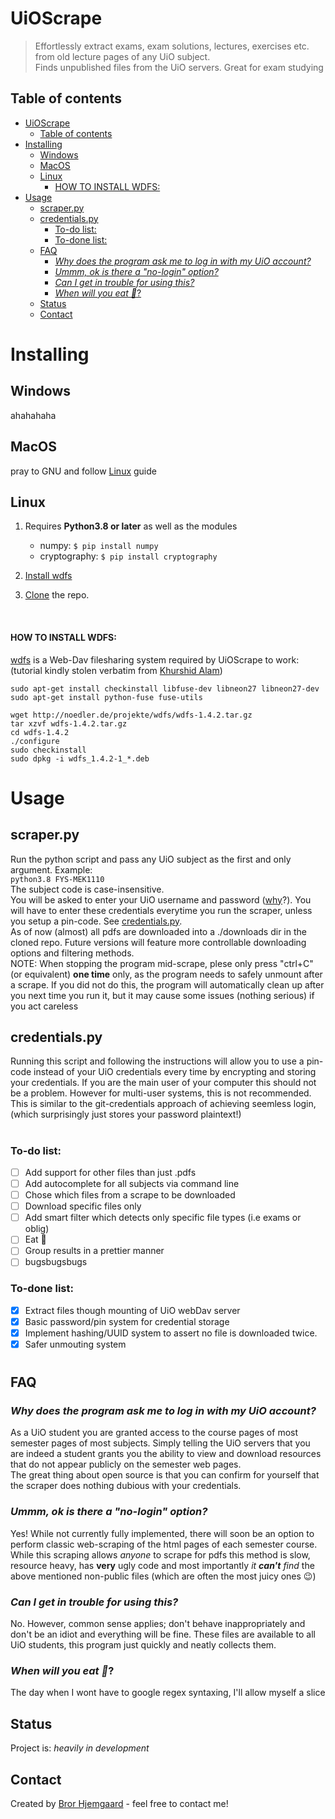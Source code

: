 # UiOScrape
> Effortlessly extract exams, exam solutions, lectures, exercises etc. from old lecture pages of any UiO subject.  
> Finds unpublished files from the UiO servers. Great for exam studying

## Table of contents
- [UiOScrape](#uioscrape)
  - [Table of contents](#table-of-contents)
- [Installing](#installing)
  - [Windows](#windows)
  - [MacOS](#macos)
  - [Linux](#linux)
      - [HOW TO INSTALL WDFS:](#how-to-install-wdfs)
- [Usage](#usage)
  - [scraper.py](#scraperpy)
  - [credentials.py](#credentialspy)
    - [To-do list:](#to-do-list)
    - [To-done list:](#to-done-list)
  - [FAQ](#faq)
    - [*Why does the program ask me to log in with my UiO account?*](#why-does-the-program-ask-me-to-log-in-with-my-uio-account)
    - [*Ummm, ok is there a "no-login" option?*](#ummm-ok-is-there-a-no-login-option)
    - [*Can I get in trouble for using this?*](#can-i-get-in-trouble-for-using-this)
    - [*When will you eat 🍕*?](#when-will-you-eat-)
  - [Status](#status)
  - [Contact](#contact)


# Installing
## Windows
ahahahaha
## MacOS
pray to GNU and follow [Linux](#linux) guide
## Linux
1. Requires **Python3.8 or later**  as well as the modules
   - numpy:  `$ pip install numpy`
   - cryptography: `$ pip install cryptography`   

2. [Install wdfs](#how-to-install-wdfs)
3. [Clone](https://docs.github.com/en/github/creating-cloning-and-archiving-repositories/cloning-a-repository) the repo.  

<br>  

#### HOW TO INSTALL WDFS:  
[wdfs](https://github.com/jmesmon/wdfs) is a Web-Dav filesharing system required by UiOScrape to work:  
(tutorial kindly stolen verbatim from [Khurshid Alam](https://askubuntu.com/questions/254241/gnote-tomboy-webdav-connecting-error))

`sudo apt-get install checkinstall libfuse-dev libneon27 libneon27-dev`\
`sudo apt-get install python-fuse fuse-utils`

`wget http://noedler.de/projekte/wdfs/wdfs-1.4.2.tar.gz`\
`tar xzvf wdfs-1.4.2.tar.gz`\
`cd wdfs-1.4.2`\
`./configure`\
`sudo checkinstall`\
`sudo dpkg -i wdfs_1.4.2-1_*.deb`






# Usage
 
## scraper.py
Run the python script and pass any UiO subject as the first and only argument. Example:  
`python3.8 FYS-MEK1110`  
The subject code is case-insensitive.  
You will be asked to enter your UiO username and password ([why](#faq)?). You will have to enter these credentials everytime you run the scraper, unless you setup a pin-code. See [credentials.py](#credentialspy).  
As of now (almost) all pdfs are downloaded into a ./downloads dir in the cloned repo. Future versions will feature more controllable downloading options and filtering methods.  
NOTE: When stopping the program mid-scrape, plese only press "ctrl+C" (or equivalent) __one time__ only, as the program needs to safely unmount after a scrape.
If you did not do this, the program will automatically clean up after you next time you run it, but it may cause some issues (nothing serious) if you act careless



## credentials.py
Running this script and following the instructions will allow you to use a pin-code instead of your UiO credentials every time by encrypting and storing your credentials. If you are the main user of your computer this should not be a problem. However for multi-user systems, this is not recommended. This is similar to the git-credentials approach of achieving seemless login, (which surprisingly just stores your password plaintext!)

  

#
### To-do list:
- [ ] Add support for other files than just .pdfs
- [ ] Add autocomplete for all subjects via command line
- [ ] Chose which files from a scrape to be downloaded
- [ ] Download specific files only
- [ ] Add smart filter which detects only specific file types (i.e exams or oblig) 
- [ ] Eat 🍕
- [ ] Group results in a prettier manner
- [ ] bugsbugsbugs

### To-done list:
- [x] Extract files though mounting of UiO webDav server
- [x] Basic password/pin system for credential storage 
- [x] Implement hashing/UUID system to assert no file is downloaded twice. 
- [x] Safer unmouting system
    
#
## FAQ
### *Why does the program ask me to log in with my UiO account?*
As a UiO student you are granted access to the course pages of most semester pages of most subjects. Simply telling the UiO servers that you are indeed a student grants you the ability to view and download resources that do not appear publicly on the semester web pages.  
The great thing about open source is that you can confirm for yourself that the scraper does nothing dubious with your credentials.

### *Ummm, ok is there a "no-login" option?*
Yes! While not currently fully implemented, there will soon be an option to perform classic web-scraping of the html pages of each semester course. While this scraping allows _anyone_ to scrape for pdfs this method is slow, resource heavy, has **very** ugly code and most importantly *it **can't** find* the above mentioned non-public files (which are often the most juicy ones 😉)

### *Can I get in trouble for using this?*
No. However, common sense applies; don't behave inappropriately and don't be an idiot and everything will be fine. These files are available to all UiO students, this program just quickly and neatly collects them.

### *When will you eat 🍕*?
The day when I wont have to google regex syntaxing, I'll allow myself a slice

  

## Status
Project is: _heavily in development_


## Contact
Created by [Bror Hjemgaard](mailto:bror.hjemgaard@gmail.com) - feel free to contact me!